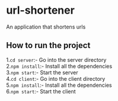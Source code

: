 # url-shortener
An application that shortens urls

## How to run the project <br/>
1.`cd server`:- Go into the server directory <br/>
2.`npm install`:- Install all the dependencies <br/>
3.`npm start`:- Start the server <br/>
4.`cd client`:- Go into the client directory <br/>
5.`npm install`:- Install all the dependencies <br/>
6.`npm start`:- Start the client <br/>

